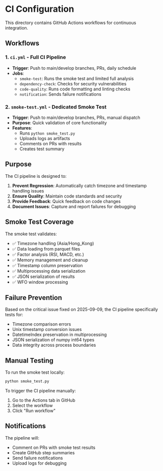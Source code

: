 # CI Configuration

This directory contains GitHub Actions workflows for continuous integration.

## Workflows

### 1. `ci.yml` - Full CI Pipeline
- **Trigger**: Push to main/develop branches, PRs, daily schedule
- **Jobs**:
  - `smoke-test`: Runs the smoke test and limited full analysis
  - `dependency-check`: Checks for security vulnerabilities
  - `code-quality`: Runs code formatting and linting checks
  - `notification`: Sends failure notifications

### 2. `smoke-test.yml` - Dedicated Smoke Test
- **Trigger**: Push to main/develop branches, PRs, manual dispatch
- **Purpose**: Quick validation of core functionality
- **Features**:
  - Runs `python smoke_test.py`
  - Uploads logs as artifacts
  - Comments on PRs with results
  - Creates test summary

## Purpose

The CI pipeline is designed to:
1. **Prevent Regression**: Automatically catch timezone and timestamp handling issues
2. **Ensure Quality**: Maintain code standards and security
3. **Provide Feedback**: Quick feedback on code changes
4. **Document Issues**: Capture and report failures for debugging

## Smoke Test Coverage

The smoke test validates:
- ✅ Timezone handling (Asia/Hong_Kong)
- ✅ Data loading from parquet files
- ✅ Factor analysis (RSI, MACD, etc.)
- ✅ Memory management and cleanup
- ✅ Timestamp column preservation
- ✅ Multiprocessing data serialization
- ✅ JSON serialization of results
- ✅ WFO window processing

## Failure Prevention

Based on the critical issue fixed on 2025-09-09, the CI pipeline specifically tests for:
- Timezone comparison errors
- Unix timestamp conversion issues
- DatetimeIndex preservation in multiprocessing
- JSON serialization of numpy int64 types
- Data integrity across process boundaries

## Manual Testing

To run the smoke test locally:
```bash
python smoke_test.py
```

To trigger the CI pipeline manually:
1. Go to the Actions tab in GitHub
2. Select the workflow
3. Click "Run workflow"

## Notifications

The pipeline will:
- Comment on PRs with smoke test results
- Create GitHub step summaries
- Send failure notifications
- Upload logs for debugging